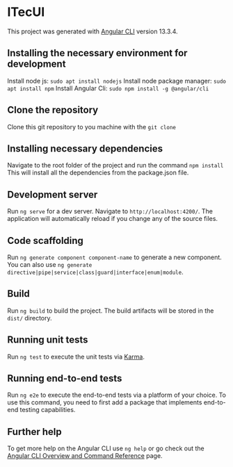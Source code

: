 # ITecUI

This project was generated with [Angular CLI](https://github.com/angular/angular-cli) version 13.3.4.

## Installing the necessary environment for development
Install node js: `sudo apt install nodejs`
Install node package manager: `sudo apt install npm`
Install Angular Cli: `sudo npm install -g @angular/cli`

## Clone the repository
Clone this git repository to you machine with the `git clone`

## Installing necessary dependencies
Navigate to the root folder of the project and run the command `npm install`
This will install all the dependencies from the package.json file.

## Development server

Run `ng serve` for a dev server. Navigate to `http://localhost:4200/`. The application will automatically reload if you change any of the source files.

## Code scaffolding

Run `ng generate component component-name` to generate a new component. You can also use `ng generate directive|pipe|service|class|guard|interface|enum|module`.

## Build

Run `ng build` to build the project. The build artifacts will be stored in the `dist/` directory.

## Running unit tests

Run `ng test` to execute the unit tests via [Karma](https://karma-runner.github.io).

## Running end-to-end tests

Run `ng e2e` to execute the end-to-end tests via a platform of your choice. To use this command, you need to first add a package that implements end-to-end testing capabilities.

## Further help

To get more help on the Angular CLI use `ng help` or go check out the [Angular CLI Overview and Command Reference](https://angular.io/cli) page.
